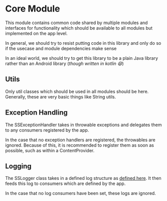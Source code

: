 # Core Module
This module contains common code shared by multiple modules and interfaces for functionality which should be available to all modules but implemented on the app level.

In general, we should try to resist putting code in this library and only do so if the usecase and module dependencies make sense

In an ideal world, we should try to get this library to be a plain Java library rather than an Android library (_though written in kotlin :smile:_)

## Utils
Only util classes which should be used in all modules should be here. Generally, these are very basic things like String utils.

## Exception Handling
The SSExceptionHandler takes in throwable exceptions and delegates them to any consumers registered by the app.

In the case that no exception handlers are registered, the throwables are ignored. Because of this, it is recommended to register them as soon as possible, such as within a ContentProvider. 

## Logging
The SSLogger class takes in a defined log structure as [defined here](https://skillsharenyc.atlassian.net/wiki/spaces/MOB/pages/727777718/Unified+Logging+From+the+Native+Apps). It then feeds this log to consumers which are defined by the app. 

In the case that no log consumers have been set, these logs are ignored.
